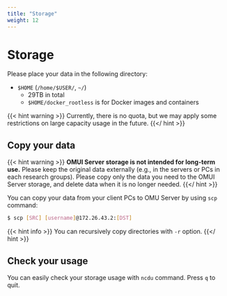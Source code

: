 ```yaml
---
title: "Storage"
weight: 12
---
```


# Storage

Please place your data in the following directory:

- `$HOME` (`/home/$USER/`, `~/`)
  - 29TB in total
  - `$HOME/docker_rootless` is for Docker images and containers

{{< hint warning >}}
Currently, there is no quota, but we may apply some restrictions on large capacity usage in the future.
{{</ hint >}}

## Copy your data

{{< hint warning >}}
**OMUI Server storage is not intended for long-term use.**
Please keep the original data externally (e.g., in the servers or PCs in each research groups).
Please copy only the data you need to the OMUI Server storage, and delete data when it is no longer needed.
{{</ hint >}}

You can copy your data from your client PCs to OMU Server by using `scp` command:

```bash
$ scp [SRC] [username]@172.26.43.2:[DST]
```

{{< hint info >}}
You can recursively copy directories with `-r` option.
{{</ hint >}}

## Check your usage

You can easily check your storage usage with `ncdu` command.
Press `q` to quit.